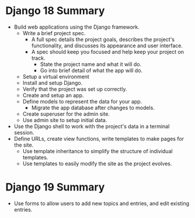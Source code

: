 # Django 18 Summary
- Build web applications using the Django framework.
  - Write a brief project spec.
    - A full spec details the project goals, describes the project's functionality, and discusses its appearance and user interface.
    - A spec should keep you focused and help keep your project on track.
      - State the project name and what it will do.
      - Go into brief detail of what the app will do.
  - Setup a virtual environment 
  - Install and setup Django.
  - Verify that the project was set up correctly.
  - Create and setup an app.
  - Define models to represent the data for your app.
    - Migrate the app database after changes to models.
  - Create superuser for the admin site.
  - Use admin site to setup initial data.
- Use the Django shell to work with the project's data in a terminal session.
- Define URLs, create view functions, write templates to make pages for the site.
  - Use template inheritance to simplify the structure of individual templates.
  - Use templates to easily modify the site as the project evolves.

# Django 19 Summary
- Use forms to allow users to add new topics and entries, and edit existing entries.
